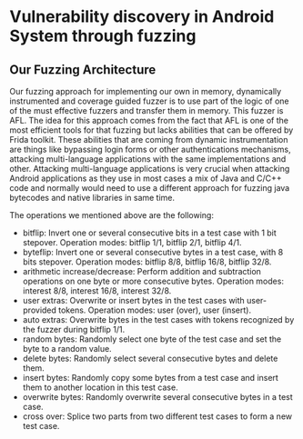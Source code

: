 # Vulnerability discovery in Android System through fuzzing

## Our Fuzzing Architecture

Our fuzzing approach for implementing our own in memory, dynamically instrumented
and coverage guided fuzzer is to use part of the logic of one of the must
effective fuzzers and transfer them in memory. This fuzzer is AFL. The idea for
this approach comes from the fact that AFL is one of the most efficient tools for that
fuzzing but lacks abilities that can be offered by Frida toolkit. These abilities that are
coming from dynamic instrumentation are things like bypassing login forms or other
authentications mechanisms, attacking multi-language applications with the same 
implementations and other. Attacking multi-language applications is very crucial
when attacking Android applications as they use in most cases a mix of Java and
C/C++ code and normally would need to use a different approach for fuzzing java
bytecodes and native libraries in same time.

The operations we mentioned above are the following:
* bitflip: Invert one or several consecutive bits in a test case with 1 bit stepover. Operation modes: bitflip 1/1, bitflip 2/1, bitflip 4/1.
* byteflip: Invert one or several consecutive bytes in a test case, with 8 bits stepover. Operation modes: bitflip 8/8, bitflip 16/8, bitflip 32/8.
* arithmetic increase/decrease: Perform addition and subtraction operations on one byte or more consecutive bytes. Operation modes: interest 8/8, interest 16/8, interest 32/8.
* user extras: Overwrite or insert bytes in the test cases with user-provided tokens. Operation modes: user (over), user (insert).
* auto extras: Overwrite bytes in the test cases with tokens recognized by the fuzzer during bitflip 1/1.
* random bytes: Randomly select one byte of the test case and set the byte to a random value.
* delete bytes: Randomly select several consecutive bytes and delete them.
* insert bytes: Randomly copy some bytes from a test case and insert them to another location in this test case.
* overwrite bytes: Randomly overwrite several consecutive bytes in a test case.
* cross over: Splice two parts from two different test cases to form a new test case.